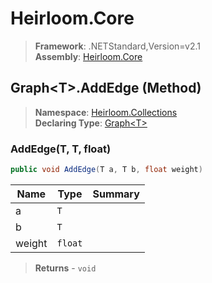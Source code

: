 # Heirloom.Core

> **Framework**: .NETStandard,Version=v2.1  
> **Assembly**: [Heirloom.Core][0]

## Graph\<T>.AddEdge (Method)

> **Namespace**: [Heirloom.Collections][0]  
> **Declaring Type**: [Graph\<T>][1]

### AddEdge(T, T, float)

```cs
public void AddEdge(T a, T b, float weight)
```

| Name   | Type    | Summary |
|--------|---------|---------|
| a      | `T`     |         |
| b      | `T`     |         |
| weight | `float` |         |

> **Returns** - `void`

[0]: ../../../Heirloom.Core.md
[1]: ../Graph[T].md
